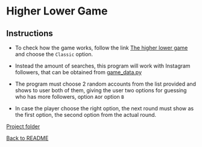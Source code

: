 # Higher Lower Game

## Instructions

* To check how the game works, follow the link [The higher lower game](https://higherlowergame.com/) and choose the `Classic` option.

* Instead the amount of searches, this program will work with Instagram followers, that can be obtained from [game_data.py](game_data.py)

* The program must choose 2 random accounts from the list provided and shows to user both of them, giving the user two options for guessing who has more followers, option `A`or option `B`

* In case the player choose the right option, the next round must show as the first option, the second option from the actual round.

[Project folder](../day_14/)  

[Back to README](../../README.md)